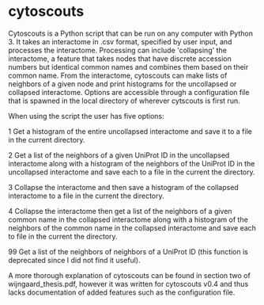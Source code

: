 # cytoscouts

Cytoscouts is a Python script that can be run on any computer with Python 3. It takes an interactome in .csv format, specified by user input, and processes the interactome. Processing can include 'collapsing' the interactome, a feature that takes nodes that have discrete accession numbers but identical common names and combines them based on their common name. From the interactome, cytoscouts can make lists of neighbors of a given node and print histograms for the uncollapsed or collapsed interactome. Options are accessible through a configuration file that is spawned in the local directory of wherever cytscouts is first run.

When using the script the user has five options: 

1 Get a histogram of the entire uncollapsed interactome and save it to a file in the current directory. 

2 Get a list of the neighbors of a given UniProt ID in the uncollapsed interactome along with a histogram of the neighbors of the UniProt ID in the uncollapsed interactome and save each to a file in the current the directory. 

3 Collapse the interactome and then save a histogram of the collapsed interactome to a file in the current the directory. 

4 Collapse the interactome then get a list of the neighbors of a given common name in the collapsed interactome along with a histogram of the neighbors of the common name in the collapsed interactome and save each to file in the current the directory.

99 Get a list of the neighbors of neighbors of a UniProt ID (this function is deprecated since I did not find it useful). 

A more thorough explanation of cytoscouts can be found in section two of wijngaard_thesis.pdf, however it was written for cytoscouts v0.4 and thus lacks documentation of added features such as the configuration file.


